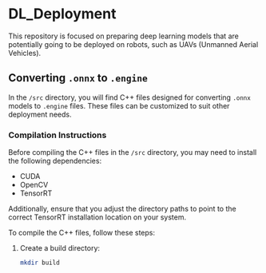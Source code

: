 # DL_Deployment
This repository is focused on preparing deep learning models that are potentially going to be deployed on robots, such as UAVs (Unmanned Aerial Vehicles).

## Converting `.onnx` to `.engine`

In the `/src` directory, you will find C++ files designed for converting `.onnx` models to `.engine` files. These files can be customized to suit other deployment needs.

### Compilation Instructions

Before compiling the C++ files in the `/src` directory, you may need to install the following dependencies:
- CUDA
- OpenCV
- TensorRT

Additionally, ensure that you adjust the directory paths to point to the correct TensorRT installation location on your system.

To compile the C++ files, follow these steps:

1. Create a build directory:
   ```bash
   mkdir build

